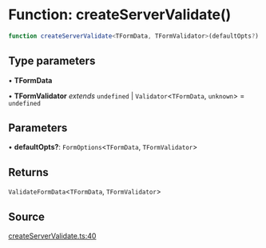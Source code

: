 # Function: createServerValidate()

```ts
function createServerValidate<TFormData, TFormValidator>(defaultOpts?): ValidateFormData<TFormData, TFormValidator>
```

## Type parameters

• **TFormData**

• **TFormValidator** *extends* `undefined` \| `Validator`\<`TFormData`, `unknown`\> = `undefined`

## Parameters

• **defaultOpts?**: `FormOptions`\<`TFormData`, `TFormValidator`\>

## Returns

`ValidateFormData`\<`TFormData`, `TFormValidator`\>

## Source

[createServerValidate.ts:40](https://github.com/TanStack/form/blob/5b8b6371e1e490da7dcf3c588d18227efdee3cd9/packages/react-form/src/createServerValidate.ts#L40)
